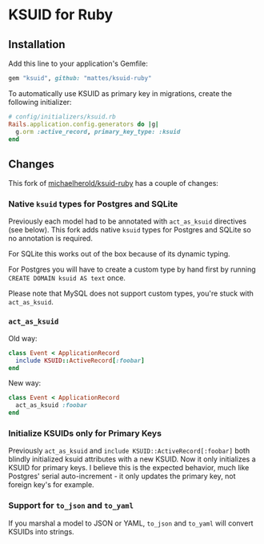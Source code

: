# KSUID for Ruby

## Installation

Add this line to your application's Gemfile:

```ruby
gem "ksuid", github: "mattes/ksuid-ruby"
```

To automatically use KSUID as primary key in migrations, create the following initializer:

```ruby
# config/initializers/ksuid.rb
Rails.application.config.generators do |g|
  g.orm :active_record, primary_key_type: :ksuid
end
```

## Changes

This fork of [michaelherold/ksuid-ruby](https://github.com/michaelherold/ksuid-ruby) has a couple of changes:

### Native `ksuid` types for Postgres and SQLite

Previously each model had to be annotated with `act_as_ksuid` directives (see below). This fork adds native `ksuid` types
for Postgres and SQLite so no annotation is required. 

For SQLite this works out of the box because of its dynamic typing.  

For Postgres you will have to create a custom type by hand first by running `CREATE DOMAIN ksuid AS text` once.  

Please note that MySQL does not support custom types, you're stuck with `act_as_ksuid`. 


### `act_as_ksuid`

Old way:

```ruby
class Event < ApplicationRecord
  include KSUID::ActiveRecord[:foobar]
end
```

New way:

```ruby
class Event < ApplicationRecord
  act_as_ksuid :foobar
end
```


### Initialize KSUIDs only for Primary Keys

Previously `act_as_ksuid` and `include KSUID::ActiveRecord[:foobar]` both blindly initialized ksuid attributes with
a new KSUID. Now it only initializes a KSUID for primary keys. I believe this is the expected behavior, much like Postgres'
serial auto-increment - it only updates the primary key, not foreign key's for example.


### Support for `to_json` and `to_yaml`

If you marshal a model to JSON or YAML, `to_json` and `to_yaml` will convert KSUIDs into strings.
